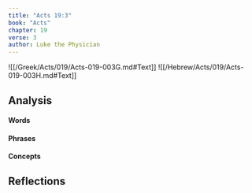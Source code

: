 ```yaml
---
title: "Acts 19:3"
book: "Acts"
chapter: 19
verse: 3
author: Luke the Physician
---
```

![[/Greek/Acts/019/Acts-019-003G.md#Text]]
![[/Hebrew/Acts/019/Acts-019-003H.md#Text]]

## Analysis

#### Words

#### Phrases

#### Concepts

## Reflections
